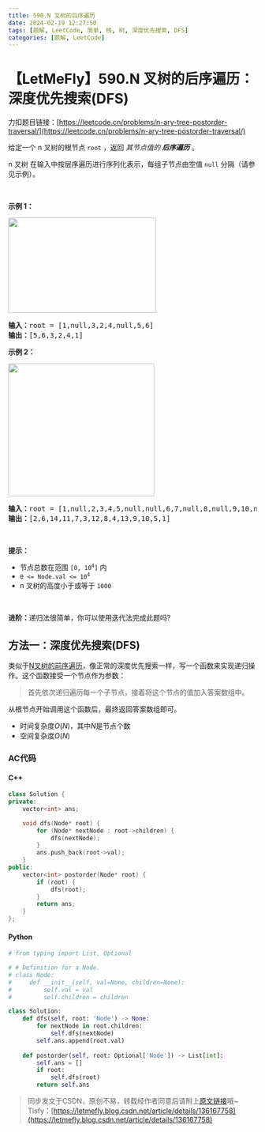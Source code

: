 ```yaml
---
title: 590.N 叉树的后序遍历
date: 2024-02-19 12:27:50
tags: [题解, LeetCode, 简单, 栈, 树, 深度优先搜索, DFS]
categories: [题解, LeetCode]
---
```


# 【LetMeFly】590.N 叉树的后序遍历：深度优先搜索(DFS)

力扣题目链接：[https://leetcode.cn/problems/n-ary-tree-postorder-traversal/](https://leetcode.cn/problems/n-ary-tree-postorder-traversal/)

<p>给定一个 n&nbsp;叉树的根节点<meta charset="UTF-8" />&nbsp;<code>root</code>&nbsp;，返回 <em>其节点值的<strong> 后序遍历</strong></em> 。</p>

<p>n 叉树 在输入中按层序遍历进行序列化表示，每组子节点由空值 <code>null</code> 分隔（请参见示例）。</p>

<p>&nbsp;</p>

<p><strong>示例 1：</strong></p>

<p><img src="https://assets.leetcode.com/uploads/2018/10/12/narytreeexample.png" style="height: 193px; width: 300px;" /></p>

<pre>
<strong>输入：</strong>root = [1,null,3,2,4,null,5,6]
<strong>输出：</strong>[5,6,3,2,4,1]
</pre>

<p><strong>示例 2：</strong></p>

<p><img alt="" src="https://assets.leetcode.com/uploads/2019/11/08/sample_4_964.png" style="height: 269px; width: 296px;" /></p>

<pre>
<strong>输入：</strong>root = [1,null,2,3,4,5,null,null,6,7,null,8,null,9,10,null,null,11,null,12,null,13,null,null,14]
<strong>输出：</strong>[2,6,14,11,7,3,12,8,4,13,9,10,5,1]
</pre>

<p>&nbsp;</p>

<p><strong>提示：</strong></p>

<ul>
	<li>节点总数在范围 <code>[0, 10<sup>4</sup>]</code> 内</li>
	<li><code>0 &lt;= Node.val &lt;= 10<sup>4</sup></code></li>
	<li>n 叉树的高度小于或等于 <code>1000</code></li>
</ul>

<p>&nbsp;</p>

<p><strong>进阶：</strong>递归法很简单，你可以使用迭代法完成此题吗?</p>


    
## 方法一：深度优先搜索(DFS)

类似于[N叉树的前序遍历](https://blog.letmefly.xyz/2024/02/18/LeetCode%200589.N%E5%8F%89%E6%A0%91%E7%9A%84%E5%89%8D%E5%BA%8F%E9%81%8D%E5%8E%86/)，像正常的深度优先搜索一样，写一个函数来实现递归操作。这个函数接受一个节点作为参数：

> 首先依次递归遍历每一个子节点，接着将这个节点的值加入答案数组中。

从根节点开始调用这个函数后，最终返回答案数组即可。

+ 时间复杂度$O(N)$，其中$N$是节点个数
+ 空间复杂度$O(N)$

### AC代码

#### C++

```cpp
class Solution {
private:
    vector<int> ans;

    void dfs(Node* root) {
        for (Node* nextNode : root->children) {
            dfs(nextNode);
        }
        ans.push_back(root->val);
    }
public:
    vector<int> postorder(Node* root) {
        if (root) {
            dfs(root);
        }
        return ans;
    }
};
```

#### Python

```python
# from typing import List, Optional

# # Definition for a Node.
# class Node:
#     def __init__(self, val=None, children=None):
#         self.val = val
#         self.children = children

class Solution:
    def dfs(self, root: 'Node') -> None:
        for nextNode in root.children:
            self.dfs(nextNode)
        self.ans.append(root.val)
    
    def postorder(self, root: Optional['Node']) -> List[int]:
        self.ans = []
        if root:
            self.dfs(root)
        return self.ans
```

> 同步发文于CSDN，原创不易，转载经作者同意后请附上[原文链接](https://blog.letmefly.xyz/2024/02/19/LeetCode%200590.N%E5%8F%89%E6%A0%91%E7%9A%84%E5%90%8E%E5%BA%8F%E9%81%8D%E5%8E%86/)哦~
> Tisfy：[https://letmefly.blog.csdn.net/article/details/136167758](https://letmefly.blog.csdn.net/article/details/136167758)
